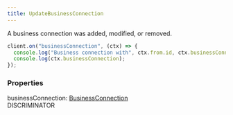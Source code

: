 ```yaml
---
title: UpdateBusinessConnection
---
```


A business connection was added, modified, or removed.

```ts
client.on("businessConnection", (ctx) => {
  console.log("Business connection with", ctx.from.id, ctx.businessConnection.isEnabled ? "created" : "lost");
  console.log(ctx.businessConnection);
});
```

### Properties

<div class="flex flex-col gap-3"><div><div class="flex gap-2"><div class="font-mono p" id="p_businessConnection" data-anchor><span class="font-bold">businessConnection</span><span class="opacity-50">:</span> <a href="/types/businessconnection"  >BusinessConnection</a></div><div class="flex items-center"><div class="bg-dbt px-1.5 rounded-md select-none text-fgt text-[10px]">DISCRIMINATOR</div></div></div></div></div>

